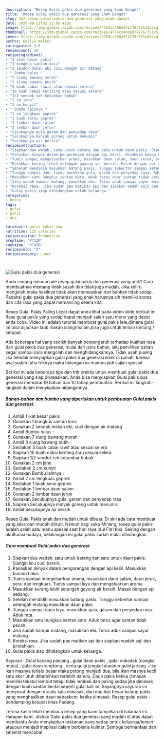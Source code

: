 ```yaml
---
description: "Resep Gulai pakis dua generasi yang Enak Banget"
title: "Resep Gulai pakis dua generasi yang Enak Banget"
slug: 362-resep-gulai-pakis-dua-generasi-yang-enak-banget
date: 2020-09-21T02:12:05.410Z
image: https://img-global.cpcdn.com/recipes/4754cc488a971776/751x532cq70/gulai-pakis-dua-generasi-foto-resep-utama.jpg
thumbnail: https://img-global.cpcdn.com/recipes/4754cc488a971776/751x532cq70/gulai-pakis-dua-generasi-foto-resep-utama.jpg
cover: https://img-global.cpcdn.com/recipes/4754cc488a971776/751x532cq70/gulai-pakis-dua-generasi-foto-resep-utama.jpg
author: Emilie Walker
ratingvalue: 3.8
reviewcount: 10
recipeingredient:
- "1 ikat besar pakis"
- "1 bungkus santan kara"
- "2 sendok makan ebi cuci dengan air matang"
- " Bumbu halus "
- "7 siung bawang merah"
- "3 siung bawang putih"
- "5 buah cabai rawit atau sesuai selera"
- "10 buah cabai keriting atau sesuai selera"
- "1/2 sendok teh ketumbar bubuk"
- "2 cm jahe"
- "2 cm kunyit"
- " Bumbu lainnya "
- "2 cm lengkuas geprek"
- "1 buah serai geprek"
- "1 lembar daun salam"
- "2 lembar daun jeruk"
- "Secukupnya gula garam dan penyedap rasa"
- "Secukupnya minyak goreng untuk menumis"
- "Secukupnya air bersih"
recipeinstructions:
- "Siapkan dua wadah, satu untuk batang dan satu untuk daun pakis. Siangin lalu cuci bersih."
- "Panaskan minyak dalam pengorengan dengan api kecil. Masukkan bumbu halus."
- "Tumis sampai mengeluarkan aroma, masukkan daun salam, daun jeruk, serai dan lengkuas. Tumis sampai layu dan mengeluarkan aroma."
- "Masukkan kurang lebih setengah gayung air bersih. Masak dengan api sedang."
- "Setelah mendidih masukkan batang pakis. Tunggu sebentar sampai setengah matang masukkan daun pakis."
- "Tunggu sampai daun layu, masukkan gula, garam dan penyedap rasa. Aduk rata."
- "Masukkan satu bungkus santan kara. Aduk terus agar santan tidak pecah."
- "Jika sudah hampir matang, masukkan ebi. Terus aduk sampai sayur matang."
- "Koreksi rasa. Jika sudah pas matikan api dan siapkan wadah saji dan pindahkan."
- "Gulai pakis siap dihidangkan untuk keluarga."
categories:
- Resep
tags:
- gulai
- pakis
- dua

katakunci: gulai pakis dua 
nutrition: 125 calories
recipecuisine: Indonesian
preptime: "PT12M"
cooktime: "PT45M"
recipeyield: "2"
recipecategory: Lunch

---
```



![Gulai pakis dua generasi](https://img-global.cpcdn.com/recipes/4754cc488a971776/751x532cq70/gulai-pakis-dua-generasi-foto-resep-utama.jpg)

Anda sedang mencari ide resep gulai pakis dua generasi yang unik? Cara membuatnya memang tidak susah dan tidak juga mudah. Jika keliru mengolah maka hasilnya tidak akan memuaskan dan bahkan tidak sedap. Padahal gulai pakis dua generasi yang enak harusnya sih memiliki aroma dan cita rasa yang dapat memancing selera kita.

Resep Gulai Pakis Paling Lezat dapat anda lihat pada video slide berikut ini. Rasa gulai pakis yang sedap dapat menjadi salah satu menu yang dapat anda coba. Video ini adalah tutorial membuat gulai pakis lele,dimana gulai ini bisa dijadikan lauk makan siang/malam,bisa juga untuk teman lontong / ketupat.

Ada beberapa hal yang sedikit banyak berpengaruh terhadap kualitas rasa dari gulai pakis dua generasi, mulai dari jenis bahan, lalu pemilihan bahan segar sampai cara mengolah dan menghidangkannya. Tidak usah pusing jika hendak menyiapkan gulai pakis dua generasi enak di rumah, karena asal sudah tahu triknya maka hidangan ini mampu jadi sajian spesial.


Berikut ini ada beberapa tips dan trik praktis untuk membuat gulai pakis dua generasi yang siap dikreasikan. Anda bisa menyiapkan Gulai pakis dua generasi memakai 19 bahan dan 10 tahap pembuatan. Berikut ini langkah-langkah dalam menyiapkan hidangannya.

<!--inarticleads1-->

##### Bahan-bahan dan bumbu yang diperlukan untuk pembuatan Gulai pakis dua generasi:

1. Ambil 1 ikat besar pakis
1. Gunakan 1 bungkus santan kara
1. Gunakan 2 sendok makan ebi, cuci dengan air matang
1. Ambil  Bumbu halus :
1. Gunakan 7 siung bawang merah
1. Ambil 3 siung bawang putih
1. Sediakan 5 buah cabai rawit atau sesuai selera
1. Siapkan 10 buah cabai keriting atau sesuai selera
1. Siapkan 1/2 sendok teh ketumbar bubuk
1. Gunakan 2 cm jahe
1. Sediakan 2 cm kunyit
1. Gunakan  Bumbu lainnya :
1. Ambil 2 cm lengkuas geprek
1. Sediakan 1 buah serai geprek
1. Sediakan 1 lembar daun salam
1. Gunakan 2 lembar daun jeruk
1. Gunakan Secukupnya gula, garam dan penyedap rasa
1. Siapkan Secukupnya minyak goreng untuk menumis
1. Ambil Secukupnya air bersih


Resep Gulai Pakis enak dan mudah untuk dibuat. Di sini ada cara membuat yang jelas dan mudah diikuti. Namun bagi suku Minang, resep gulai pakis adalah salah satu menu spesial saat hari raya Idul Fitri tiba. Seiring dengan akulturasi budaya, belakangan ini gulai pakis sudah mulai dihidangkan. 

<!--inarticleads2-->

##### Cara membuat Gulai pakis dua generasi:

1. Siapkan dua wadah, satu untuk batang dan satu untuk daun pakis. Siangin lalu cuci bersih.
1. Panaskan minyak dalam pengorengan dengan api kecil. Masukkan bumbu halus.
1. Tumis sampai mengeluarkan aroma, masukkan daun salam, daun jeruk, serai dan lengkuas. Tumis sampai layu dan mengeluarkan aroma.
1. Masukkan kurang lebih setengah gayung air bersih. Masak dengan api sedang.
1. Setelah mendidih masukkan batang pakis. Tunggu sebentar sampai setengah matang masukkan daun pakis.
1. Tunggu sampai daun layu, masukkan gula, garam dan penyedap rasa. Aduk rata.
1. Masukkan satu bungkus santan kara. Aduk terus agar santan tidak pecah.
1. Jika sudah hampir matang, masukkan ebi. Terus aduk sampai sayur matang.
1. Koreksi rasa. Jika sudah pas matikan api dan siapkan wadah saji dan pindahkan.
1. Gulai pakis siap dihidangkan untuk keluarga.


Sayuran : Gulai kacang panjang , gulai daun pakis , gulai cubadak (nangka muda) , gulai daun singkong , serta gulai jengkol ataupun gulai jariang. Jika ikan masnya terlalu besar maka potong menjadi dua, bila ikan masnya kecil satu ekor utuh dibersihkan terlebih dahulu. Daun pakis ketika dimasak memiliki tekstur lembut tetapi tidak lembek dan paling sedap jika dimasak dengan kuah santan kental seperti gulai kali ini. Sayangnya sayuran ini menyusut dengan drastis kala dimasak, dari dua ikat besar batang pakis yang menghasilkan daun sebaskom, ketika dimasak. Resep gulai pakis - pendamping ketupat khas Padang. 

Terima kasih telah membaca resep yang kami tampilkan di halaman ini. Harapan kami, olahan Gulai pakis dua generasi yang mudah di atas dapat membantu Anda menyiapkan makanan yang sedap untuk keluarga/teman ataupun menjadi inspirasi dalam berbisnis kuliner. Semoga bermanfaat dan selamat mencoba!
